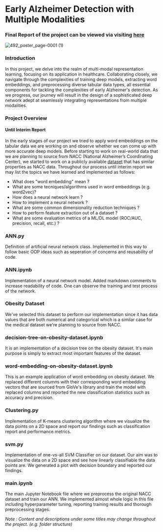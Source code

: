 # Early Alzheimer Detection with Multiple Modalities

### Final Report of the project can be viewed via visiting [here](https://www.overleaf.com/read/jdzwrhdwyxqh#67ae8c)

![492_poster_page-0001 (1)](https://github.com/user-attachments/assets/a4c15d7e-6b28-41b1-b518-fc88af099e94)


### Introduction
In this project, we delve into the realm of multi-modal representation learning, focusing on its application in healthcare. Collaborating closely, we navigate through the complexities of training deep models, extracting word embeddings, and preprocessing diverse tabular data types, all essential components for tackling the complexities of early Alzheimer's detection. As we progress, our journey will result in the design of a sophisticated deep network adept at seamlessly integrating representations from multiple modalities.

### Project Overview
#### Until Interim Report
In the early stages of our project we tried to apply word embeddings on the tabular data we are working on and observe whether we can come up with more accurate deep models. Before starting to work on real-world data that we are planning to source from NACC (National Alzheimer’s Coordinating Center), we started to work on a publicly available [dataset](https://archive.ics.uci.edu/dataset/544/estimation+of+obesity+levels+based+on+eating+habits+and+physical+condition) that has similar properties as NACC data. Throughout our process until interim report we may list the topics we have learned and implemented as follows:

* What does "word embedding" mean ?
* What are some tecniques/algorithms used in word embeddings (e.g. word2vec)?
* How does a neural network learn ?
* How to implement a neural network ?
* What are some common dimensionality reduction techniques ?
* How to perform feature extraction out of a dataset ?
* What are some evaluation metrics of a ML/DL model (ROC/AUC, precision, recall, etc.) ?

### ANN.py
Definition of artificial neural network class. Implemented in this way to follow basic OOP ideas such as seperation of concerns and reusability of code.

### ANN.ipynb
Implementation of a neural network model. Added markdown comments to increase readability of code. One can observe the training and test process of the network.

### Obesity Dataset
We've selected this dataset to perform our implementation since it has data values that are both numerical and categorical which is a similar case for the medical dataset we're planning to source from NACC.

### decision-tree-on-obesity-dataset.ipynb
It is an implementation of a decision tree on the obesity dataset. It's main purpose is simply to extract most important features of the dataset.

### word-embedding-on-obesity-dataset.ipynb
This is an example application of word embedding on obesity dataset. We replaced different columns with their corresponding word embedding vectors that are sourced from GloVe's library and train the model with replaced columns and reported the new classification statistics such as accuracy and precision.

### Clustering.py
Implementation of K-means clustering algorithm where we visualize the data points on a 2D space and report our findings such as classification report and performance metrics.

### svm.py
Implementation of one-vs-all SVM Classifier on our dataset. Our aim was to visualize the data on a 2D space and see how linearly classifiable the data points are. We generated a plot with decision boundary and reported our findings.

### main.ipynb
The main Jupyter Notebook file where we preprocess the original NACC dataset and train our ANN. We implemented almost whole logic in this file including hyperparameter tuning, reporting training results and thorough preprocessing stages.

*Note :* *Content and descriptions under some titles may change throughout the project. (e.g. folder structure)*
